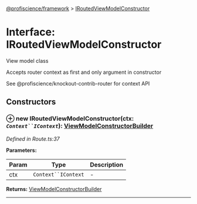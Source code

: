 [@profiscience/framework](../README.md) > [IRoutedViewModelConstructor](../interfaces/iroutedviewmodelconstructor.md)



# Interface: IRoutedViewModelConstructor


View model class

Accepts router context as first and only argument in constructor

See @profiscience/knockout-contrib-router for context API


## Constructors
<a id="constructor"></a>


### ⊕ **new IRoutedViewModelConstructor**(ctx: *`Context``IContext`*): [ViewModelConstructorBuilder](../classes/viewmodelconstructorbuilder.md)


*Defined in Route.ts:37*



**Parameters:**

| Param | Type | Description |
| ------ | ------ | ------ |
| ctx | `Context``IContext`   |  - |





**Returns:** [ViewModelConstructorBuilder](../classes/viewmodelconstructorbuilder.md)

---


